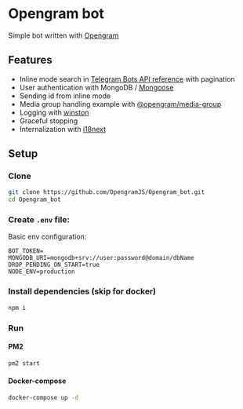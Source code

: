 # Opengram bot

Simple bot written with [Opengram](https://opengram.dev)

## Features
 - Inline mode search in [Telegram Bots API reference](https://core.telegram.org/bots/api) with pagination
 - User authentication with MongoDB / [Mongoose](https://mongoosejs.com/)
 - Sending id from inline mode
 - Media group handling example with [@opengram/media-group](https://github.com/OpengramJS/media-group)
 - Logging with [winston](https://github.com/winstonjs/winston)
 - Graceful stopping
 - Internalization with [i18next](https://i18next.com/)

## Setup

### Clone
```bash
git clone https://github.com/OpengramJS/Opengram_bot.git
cd Opengram_bot
````

### Create `.env` file:

Basic env configuration:

```dotenv
BOT_TOKEN=
MONGODB_URI=mongodb+srv://user:password@domain/dbName
DROP_PENDING_ON_START=true
NODE_ENV=production
```

### Install dependencies (skip for docker)

```bash
npm i
```

### Run

#### PM2

```bash
pm2 start
```

#### Docker-compose
```bash
docker-compose up -d
```
